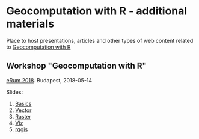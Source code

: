 # Geocomputation with R - additional materials
Place to host presentations, articles and other types of web content related to [Geocomputation with R](http://geocompr.robinlovelace.net/)

## Workshop "Geocomputation with R" 
[eRum 2018](https://2018.erum.io/). Budapest, 2018-05-14

Slides:

1. [Basics](slides/01_basics.html)
1. [Vector](slides/02_vector.html)
1. [Raster](slides/03_raster.html)
1. [Viz](slides/04_viz.html)
1. [rqgis](slides/05_rqgis.html)


